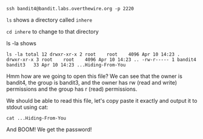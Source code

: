 `ssh bandit4@bandit.labs.overthewire.org -p 2220`

`ls` shows a directory called `inhere`

`cd inhere` to change to that directory

ls -la shows 

`ls -la
total 12
drwxr-xr-x 2 root    root    4096 Apr 10 14:23 .
drwxr-xr-x 3 root    root    4096 Apr 10 14:23 ..
-rw-r----- 1 bandit4 bandit3   33 Apr 10 14:23 ...Hiding-From-You`

Hmm how are we going to open this file? We can see that the owner is bandit4, the group is bandit3, and the owner has rw (read and write) permissions and the group has r (read) permissions.

We should be able to read this file, let's copy paste it exactly and output it to stdout using cat:

`cat ...Hiding-From-You`

And BOOM! We get the password!
